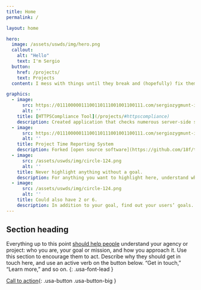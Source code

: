 ```yaml
---
title: Home
permalink: /

layout: home

hero:
  image: /assets/uswds/img/hero.png
  callout:
    alt: "Hello"
    text: I'm Sergio
  button:
    href: /projects/
    text: Projects
  content: I mess with things until they break and (hopefully) fix them <br> Projects, skills, & experience - it's all here - here's some highlights

graphics:
  - image:
      src: https://01110000011100110111001001100111.com/sergiozygmunt-ip-assets/siteimages/httpscompliance_124.png
      alt: ''
    title: [HTTPSCompliance Tool](/projects/#httpscompliance)
    description: Created application that checks numerous server-side settings of web properties to see if they are deployed following best practices.
  - image:
      src: https://01110000011100110111001001100111.com/sergiozygmunt-ip-assets/siteimages/tock-textbased_124.png
      alt: ''
    title: Project Time Reporting System
    description: Forked [open source software](https://github.com/18f/tock) to create a time and attendance system.
  - image:
      src: /assets/uswds/img/circle-124.png
      alt: ''
    title: Never highlight anything without a goal.
    description: For anything you want to highlight here, understand what your users know now, and what activity or impression you want from them after they see it.
  - image:
      src: /assets/uswds/img/circle-124.png
      alt: ''
    title: Could also have 2 or 6.
    description: In addition to your goal, find out your users’ goals. [What do they want to know](https://18f.gsa.gov/) or do that supports your mission? Use these headings to show those.
---
```

## Section heading

Everything up to this point [should help people](javascript:void(0);) understand your agency or project: who you are, your goal or mission, and how you approach it. Use this section to encourage them to act. Describe why they should get in touch here, and use an active verb on the button below. “Get in touch,” “Learn more,” and so on.
{: .usa-font-lead }

[Call to action](#){: .usa-button .usa-button-big }